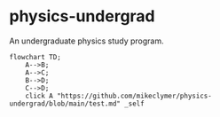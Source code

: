 # physics-undergrad
An undergraduate physics study program.

```mermaid
flowchart TD;
    A-->B;
    A-->C;
    B-->D;
    C-->D;
    click A "https://github.com/mikeclymer/physics-undergrad/blob/main/test.md" _self
```
